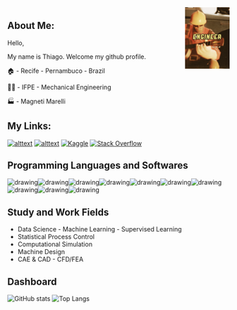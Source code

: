 <img align="right" width="20%" src="https://github.com/Tbarros1996/Tbarros1996/blob/main/engenheiro.gif">

## About Me:
Hello,

My name is Thiago. Welcome my github profile.

🏠 - Recife - Pernambuco - Brazil

👨‍🎓 - IFPE - Mechanical Engineering 

🏭 - Magneti Marelli


## My Links:

[![alttext](https://img.shields.io/badge/LinkedIn-0077B5?style=for-the-badge&logo=linkedin&logoColor=white)](https://br.linkedin.com/in/tbarrostec336)
[![alttext](https://img.shields.io/badge/YouTube-FF0000?style=for-the-badge&logo=youtube&logoColor=white)](https://www.youtube.com/channel/UCeGxsbFIdCEmaoYIMko4Xwg)
[![Kaggle](https://img.shields.io/badge/Kaggle-035a7d?style=for-the-badge&logo=kaggle&logoColor=white)](https://www.kaggle.com/tbarros1996)
[![Stack Overflow](https://img.shields.io/badge/-Stackoverflow-FE7A16?style=for-the-badge&logo=stack-overflow&logoColor=white)](https://stackoverflow.com/users/16546652/thiago-barros)

## Programming Languages and Softwares

<img src="https://cdn.jsdelivr.net/gh/devicons/devicon/icons/python/python-original.svg" alt="drawing" width="50" /><img src="https://cdn.jsdelivr.net/gh/devicons/devicon/icons/matlab/matlab-original.svg" alt="drawing" width="50" /><img src="https://cdn.jsdelivr.net/gh/devicons/devicon/icons/linux/linux-original.svg" alt="drawing" width="50" /><img src="https://cdn.jsdelivr.net/gh/devicons/devicon/icons/minitab/minitab-original.svg" alt="drawing" width="50" /><img src="https://cdn.jsdelivr.net/gh/devicons/devicon/icons/r/r-original.svg" alt="drawing" width="50" /><img src="https://user-images.githubusercontent.com/86922706/210180063-af2d705a-0dbc-41b5-9dbc-59b9b6567fb3.png" alt="drawing" width="50" /><img src="https://www.eucap2017.org/images/exhibitors-paris-2017/ansys-logo-w-blur.eps/image" alt="drawing" width="100" /><img src="https://upload.wikimedia.org/wikipedia/commons/9/92/LaTeX_logo.svg" alt="drawing" width="80" /><img src="https://upload.wikimedia.org/wikipedia/commons/6/6a/Gnu-octave-logo.svg" alt="drawing" width="50" /><img src="https://logodownload.org/wp-content/uploads/2020/04/excel-logo-0.png" alt="drawing" width="60" />

## Study and Work Fields

- Data Science - Machine Learning - Supervised Learning
- Statistical Process Control
- Computational Simulation
- Machine Design
- CAE & CAD - CFD/FEA

## Dashboard

![GitHub stats](https://github-readme-stats.vercel.app/api?username=Tbarros1996&count_private=true&show_icons=true&theme=dark)
![Top Langs](https://github-readme-stats.vercel.app/api/top-langs/?username=Tbarros1996&count_private=true&layout=demo&theme=dark)
